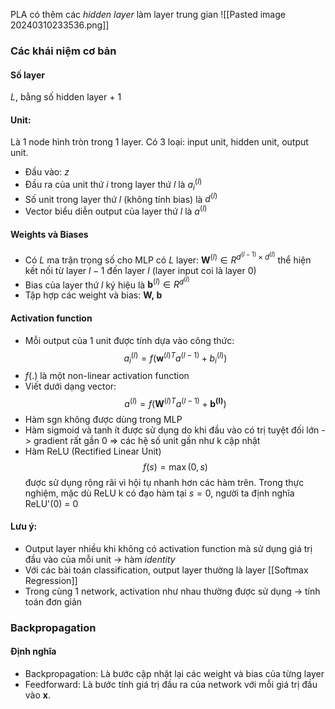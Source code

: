 PLA có thêm các _hidden layer_ làm layer trung gian
![[Pasted image 20240310233536.png]]

### Các khái niệm cơ bản
#### Số layer
$L$, bằng số hidden layer + 1

#### Unit: 
Là 1 node hình tròn trong 1 layer. 
Có 3 loại: input unit, hidden unit, output unit.
- Đầu vào: $z$
- Đầu ra của unit thứ $i$ trong layer thứ $l$ là $a^{(l)}_i$ 
- Số unit trong layer thứ $l$ (không tính bias) là $d^{(l)}$
- Vector biểu diễn output của layer thứ $l$ là $a^{(l)}$ 

#### Weights và Biases
- Có $L$ ma trận trọng số cho MLP có $L$ layer: $\mathbf{W}^{(l)}\in R^{d^{(l-1)}\times d^{(l)}}$ thể hiện kết nối từ layer $l-1$ đến layer $l$ (layer input coi là layer 0)
- Bias của layer thứ $l$ ký hiệu là $\mathbf{b}^{(l)}\in R^{d^{(l)}}$ 
- Tập hợp các weight và bias: $\mathbf{W,\;b}$ 

#### Activation function
- Mỗi output của 1 unit được tính dựa vào công thức: $$a_i^{(l)}=f(\mathbf{w}^{(l)T}a^{(l-1)}+b_i^{(l)})$$
- $f(.)$ là một non-linear activation function
- Viết dưới dạng vector: $$a^{(l)}=f(\mathbf{W}^{(l)T}a^{(l-1)}+\mathbf{b^{(l)}})$$
- Hàm sgn không được dùng trong MLP
- Hàm sigmoid và tanh ít được sử dụng do khi đầu vào có trị tuyệt đối lớn -> gradient rất gần 0 => các hệ số unit gần như k cập nhật
- Hàm ReLU (Rectified Linear Unit) $$f(s)=\max(0,s)$$được sử dụng rộng rãi vì hội tụ nhanh hơn các hàm trên. Trong thực nghiệm, mặc dù ReLU k có đạo hàm tại $s=0$, người ta định nghĩa ReLU'(0) = 0

#### Lưu ý:
- Output layer nhiều khi không có activation function mà sử dụng giá trị đầu vào của mỗi unit -> hàm _identity_
- Với các bài toán classification, output layer thường là layer [[Softmax Regression]]
- Trong cùng 1 network, activation như nhau thường được sử dụng -> tính toán đơn giản

### Backpropagation
#### Định nghĩa
- Backpropagation: Là bước cập nhật lại các weight và bias của từng layer
- Feedforward: Là bước tính giá trị đầu ra của network với mỗi giá trị đầu vào $\mathbf{x}$. 

